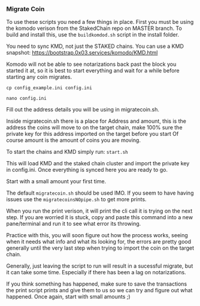 ### Migrate Coin
To use these scripts you need a few things in place.
First you must be using the komodo verison from the StakedChain repo on MASTER branch.
To build and install this, use the `buildkomdod.sh` script in the install folder.

You need to sync KMD, not just the STAKED chains.
You can use a KMD snapshot: https://bootstrap.0x03.services/komodo/KMD.html

Komodo will  not be able to see notarizations back past the block you started it at, so it is best to start everything and wait for a while before starting any coin migrates.

`cp config_example.ini config.ini`

`nano config.ini`

Fill out the address details you will be using in migratecoin.sh.

Inside migratecoin.sh there is a place for Address and amount, this is the address the coins will move to on the target chain, make 100% sure the private key for this address imported on the target before you start Of course amount is the amount of coins  you are moving.

To start the chains and KMD simply run: `start.sh`

This will load KMD and the staked chain cluster and import the private key in config.ini. Once everything is synced here you are ready to go.

Start with a small amount your first time.

The default `migratecoin.sh` should be used IMO. If you seem to have having issues use the `migratecoinsNOpipe.sh` to get more prints.

When you run the print verison, it will print the cli call it is trying on the next step. If you are worried it is stuck, copy and paste this command into a new pane/terminal and run it to see what error its throwing.

Practice with this, you will soon figure out how the process works, seeing when it needs what info and what its looking for, the errors are pretty good generally until the very last step when trying to import the coin on the target chain.

Generally, just leaving the script to run will result in a sucessful migrate, but it can take some time. Especially if there has been a lag on notarizations.

If you think something has happened, make sure to save the transactions the print script prints and give them to us so we can try and figure out what happened. Once again, start with small amounts ;)
